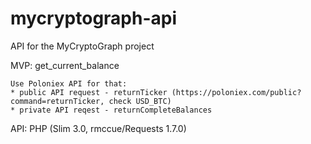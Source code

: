 # mycryptograph-api
API for the MyCryptoGraph project

MVP:
    get_current_balance

    Use Poloniex API for that:
    * public API request - returnTicker (https://poloniex.com/public?command=returnTicker, check USD_BTC)
    * private API reqest - returnCompleteBalances

API:
    PHP (Slim 3.0, rmccue/Requests 1.7.0)
